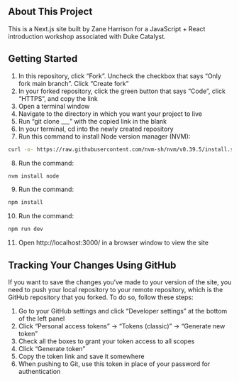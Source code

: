## About This Project

This is a Next.js site built by Zane Harrison for a JavaScript + React introduction workshop associated with Duke Catalyst.

## Getting Started

1. In this repository, click “Fork”. Uncheck the checkbox that says “Only fork main branch”. Click “Create fork”
2. In your forked repository, click the green button that says “Code”, click “HTTPS”, and copy the link
3. Open a terminal window
4. Navigate to the directory in which you want your project to live
5. Run “git clone \_\_\_” with the copied link in the blank
6. In your terminal, cd into the newly created repository
7. Run this command to install Node version manager (NVM):

```bash
curl -o- https://raw.githubusercontent.com/nvm-sh/nvm/v0.39.5/install.sh | bash
```

8. Run the command:

```bash
nvm install node
```

9. Run the command:

```bash
npm install
```

10. Run the command:

```bash
npm run dev
```

11. Open http://localhost:3000/ in a browser window to view the site

## Tracking Your Changes Using GitHub

If you want to save the changes you’ve made to your version of the site, you need to push your local repository to your remote repository, which is the GitHub repository that you forked. To do so, follow these steps:

1. Go to your GitHub settings and click “Developer settings” at the bottom of the left panel
2. Click “Personal access tokens” → “Tokens (classic)” → “Generate new token”
3. Check all the boxes to grant your token access to all scopes
4. Click “Generate token”
5. Copy the token link and save it somewhere
6. When pushing to Git, use this token in place of your password for authentication
